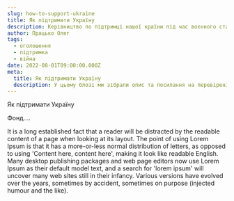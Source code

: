```yaml
---
slug: how-to-support-ukraine
title: Як підтримати Україну
description: Керівництво по підтримці нашої країни під час воєнного стану
author: Працько Олег
tags:
  - оголошення
  - підтримка
  - війна
date: 2022-08-01T09:00:00.000Z
meta:
  title: Як підтримати Україну
  description: У цьому блозі ми зібрали опис та посилання на перевірені благодійні фонди, які займаються гуманітарною та військовою підтримкою України
---
```

Як підтримати Україну

Фонд....

It is a long established fact that a reader will be distracted by the readable content of a page when looking at its layout. The point of using Lorem Ipsum is that it has a more-or-less normal distribution of letters, as opposed to using 'Content here, content here', making it look like readable English. Many desktop publishing packages and web page editors now use Lorem Ipsum as their default model text, and a search for 'lorem ipsum' will uncover many web sites still in their infancy. Various versions have evolved over the years, sometimes by accident, sometimes on purpose (injected humour and the like).
